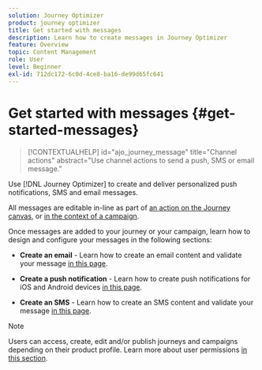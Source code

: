```yaml
---
solution: Journey Optimizer
product: journey optimizer
title: Get started with messages
description: Learn how to create messages in Journey Optimizer
feature: Overview
topic: Content Management
role: User
level: Beginner
exl-id: 712dc172-6c0d-4ce8-ba16-de99d65fc641
---
```

# Get started with messages {#get-started-messages}

>[!CONTEXTUALHELP]
>id="ajo_journey_message"
>title="Channel actions"
>abstract="Use channel actions to send a push, SMS or email message."

Use [!DNL Journey Optimizer] to create and deliver personalized push notifications, SMS and email messages. 

All messages are editable in-line as part of [an action on the Journey canvas](messages-in-journeys.md), or [in the context of a campaign](messages-in-campaigns.md).  

Once messages are added to your journey or your campaign, learn how to design and configure your messages in the following sections:

* **Create an email** - Learn how to create an email content and validate your message [in this page](create-email.md).

* **Create a push notification** - Learn how to create push notifications for iOS and Android devices [in this page](create-push.md).

* **Create an SMS** - Learn how to create an SMS content and validate your message [in this page](create-sms.md).

>[!NOTE]
>
>Users can access, create, edit and/or publish journeys and campaigns depending on their product profile. Learn more about user permissions [in this section](../administration/permissions.md).
